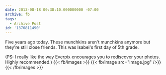 ```yaml
---
date: 2013-08-18 00:38:10.000000000 -07:00
archive: fb
tags: 
  - Archive Post
id: '1376811490'
---
```


Five years ago today. These munchkins aren't munchkins anymore but they're still close friends. This was Isabel's first day of 5th grade.

(PS: I really like the way Everpix encourages you to rediscover your photos. Highly recommended.)
{{< fb/images >}}
{{< fb/image src="image.jpg" />}}
{{< /fb/images >}}
